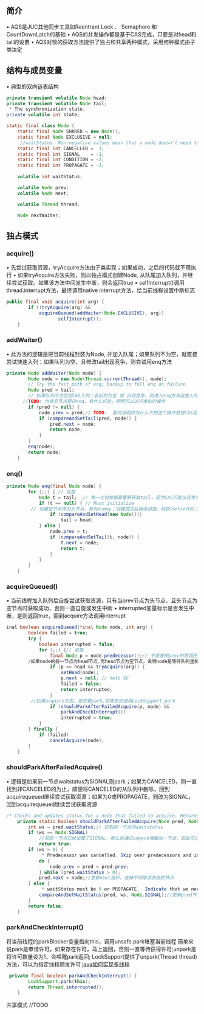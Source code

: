 ## 简介
• AQS是JUC其他同步工具如Reentrant Lock 、 Semaphore 和CountDownLatch的基础
• AQS的并发操作都是基于CAS完成，只要是对head和tail的设置
• AQS对锁的获取方法提供了独占和共享两种模式，采用何种模式由子类决定
## 结构与成员变量
• 典型的双向链表结构
```java
private transient volatile Node head;
private transient volatile Node tail;
 * The synchronization state.
private volatile int state;

static final class Node {
    static final Node SHARED = new Node();
    static final Node EXCLUSIVE = null;
     //waitStatus. Non-negative values mean that a node doesn't need to signal.
    static final int CANCELLED =  1;
    static final int SIGNAL    = -1;
    static final int CONDITION = -2;
    static final int PROPAGATE = -3;
     
    volatile int waitStatus;

    volatile Node prev;
    volatile Node next;

    volatile Thread thread;

    Node nextWaiter;
```
## 独占模式
### acquire()
• 先尝试获取资源，tryAcquire方法由子类实现；如果成功，之后的代码就不用执行
• 如果tryAcquire方法失败，则以独占模式创建Node, 从队尾加入队列，并继续尝试获取。如果该方法中间发生中断，则会返回true
•  selfInterrupt()调用thread.interrupt方法，最终调用native interrupt方法，给当前线程设置中断标志
```java
public final void acquire(int arg) {
        if (!tryAcquire(arg) &&
            acquireQueued(addWaiter(Node.EXCLUSIVE), arg))
                   selfInterrupt();
    }
```
### addWaiter()
• 此方法的逻辑是把当前线程封装为Node, 并加入队尾；如果队列不为空，就直接尝试快速入列；如果队列为空，且修改tail出现竞争，则尝试用enq方法
```java
private Node addWaiter(Node mode) {
        Node node = new Node(Thread.currentThread(), mode);
        // Try the fast path of enq; backup to full enq on failure
        Node pred = tail;
        // 如果队列不为空则CAS入列；若队列为空 或 出现竞争，则进入enq方法自旋入列；如果队列为空还要创建空节点作为头节点。
      //TODO: 为啥空节点要进enq，有什么好处，明明可以进行类似的操作
        if (pred != null) {
            node.prev = pred;// TODO:  暂时没明白为什么不把这个操作放在CAS后；2020.1.16更新：我觉得因为没必要，放外面可读性好
            if (compareAndSetTail(pred, node)) {
                pred.next = node;
                return node;
            }
        }
        enq(node);
        return node;
    }
```
### enq()
```java
private Node enq(final Node node) {
        for (;;) { // 自旋
            Node t = tail;  // 每一次自旋都要重新获取tail，因为CAS可能出现竞争
            if (t == null) { // Must initialize
	     // 创建空节点作为头节点，称为dummy；创建成功后继续自旋，将执行else代码；如果CAS不成功，下一次自旋也将执行else
                if (compareAndSetHead(new Node())) 
                    tail = head;
            } else {
                node.prev = t;
                if (compareAndSetTail(t, node)) {
                    t.next = node;
                    return t;
                }
            }
        }
    }
```
### acquireQueued()
• 当前线程加入队列后自旋尝试获取资源，只有当prev节点为头节点，且头节点为空节点时获取成功，否则一直自旋或发生中断
•  interrupted变量标示是否发生中断，是则返回true，回到acquire方法调用interrupt
```java
inal boolean acquireQueued(final Node node, int arg) {
        boolean failed = true;
        try {
            boolean interrupted = false;
            for (;;) {// 自旋
                final Node p = node.predecessor();// 不直接用prev的原因还没弄明白，predecessor会在null时抛出NullPointerException
	    /如果node的前一节点为head节点,而head节点为空节点，说明node是等待队列里排在最前面的节点
                if (p == head && tryAcquire(arg)) {
                    setHead(node);
                    p.next = null; // help GC
                    failed = false;
                    return interrupted;
                }
	     //如果acquire失败，是否要park,如果是则调用LockSupport.park
                if (shouldParkAfterFailedAcquire(p, node) &&
                    parkAndCheckInterrupt())
                    interrupted = true;
            }
        } finally {
            if (failed)
                cancelAcquire(node);
        }
    }
```
### shouldParkAfterFailedAcquire()
• 逻辑是如果前一节点waitstatus为SIGNAL则park；如果为CANCELED，则一直找到非CANCELED的为止，顺便将CANCELED的从队列中删除，回到acquirequeued继续尝试获取资源；如果为0或PROPAGATE，则改为SIGNAL，回到acquirequeued继续尝试获取资源
```java
/* Checks and updates status for a node that failed to acquire. Returns true if thread should block. This is the main signal control in all acquire loops.  Requires that pred == node.prev.*/
    private static boolean shouldParkAfterFailedAcquire(Node pred, Node node) {
        int ws = pred.waitStatus;// 获取前一节点的waitstatus
        if (ws == Node.SIGNAL)
            //若前一节点已经设置了SIGNAL，那么将通过unpack唤醒后一节点，因此可以阻塞，返回true
            return true;
        if (ws > 0) {
             * Predecessor was cancelled. Skip over predecessors and indicate retry. 同时也将取消的点删除
            do {
                node.prev = pred = pred.prev;
            } while (pred.waitStatus > 0);
            pred.next = node;//更新next指针，去掉中间取消状态的节点
        } else {
             * waitStatus must be 0 or PROPAGATE.  Indicate that we need a signal, but don't park yet.  Caller will need to retry to make sure it cannot acquire before parking.
            compareAndSetWaitStatus(pred, ws, Node.SIGNAL);//更新pred节点的waitStatus为SIGNAL
        }
        return false;
    }
```
### parkAndCheckInterrupt() 
将当前线程的parkBlocker变量指向this，调用unsafe.park堵塞当前线程
简单来说park是申请许可，如果存在许可，马上返回，否则一直等待获得许可;unpark是将许可数量设为1，会唤醒park返回;
LockSupport提供了unpark(Thread thread)方法，可以为指定线程颁发许可
[java如何实现多线程](https://www.jianshu.com/p/82b2d2361fb8)
```java
 private final boolean parkAndCheckInterrupt() {
        LockSupport.park(this);
        return Thread.interrupted();
    }
```					

共享模式
//TODO



